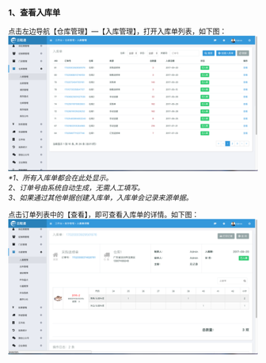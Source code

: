 ### 1、查看入库单

点击左边导航【仓库管理】—【入库管理】，打开入库单列表，如下图：![](/assets/kcgl-rkd-1.png)_\*1、所有入库单都会在此处显示。  
  2、订单号由系统自动生成，无需人工填写。  
  3、如果通过其他单据创建入库单，入库单会记录来源单据。_

点击订单列表中的【查看】，即可查看入库单的详情。如下图：![](/assets/ckgl-rkd-2.png)

